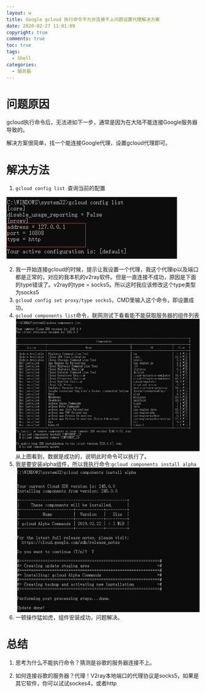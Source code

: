 ```yaml
---
layout: w
title: Google gcloud 执行命令不允许连接不上问题设置代理解决方案
date: 2020-02-27 11:01:09
copyright: true
comments: true
toc: true
tags:
  - Shell
categories:
  - 服务器
---
```


# 问题原因

gcloud执行命令后，无法进如下一步，通常是因为在大陆不能连接Google服务器导致的。

解决方案很简单，找一个能连接Google代理，设置gcloud代理即可。

# 解决方法

1. `gcloud config list `查询当前的配置

![QQ图片20200227110753.png](/img/QQ图片20200227110753.png)

2. 我一开始连接gcloud的时候，提示让我设置一个代理，我这个代理ip以及端口都是正常的，对应的我本机的v2ray软件。但是一直连接不成功，原因是下面的type错误了。v2ray的type = socks5。所以这时我应该修改这个type类型为socks5
3. `gcloud config set proxy/type socks5`，CMD里输入这个命令，即设置成功。
4. `gcloud components list`命令，联网测试下看看能不能获取服务器的组件列表![QQ截图20200227111338.png](/img/QQ截图20200227111338.png)从上图看到，数据是成功的，说明此时命令可以执行了。
5. 我是要安装alpha组件，所以我执行命令:`gcloud components install alpha` ![QQ截图20200227111504.png](/img/QQ截图20200227111504.png)
6. 一顿操作猛如虎，组件安装成功，问题解决。

# 总结

1. 思考为什么不能执行命令？猜测是谷歌的服务器连接不上。

2. 如何连接谷歌的服务器？代理！V2ray本地端口的代理协议是socks5，如果是其它软件，你可以试试sockes4，或者http

   

   